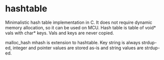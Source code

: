# hashtable
Minimalistic hash table implementation in C. It does not require dynamic memory allocation, so it can be used on MCU.
Hash table is table of void* vals with char* keys. Vals and keys are never copied.

malloc_hash
mhash is extension to hashtable. Key string is always strdup-ed, integer and pointer values are stored as-is and 
string values are strdup-ed.

